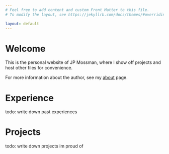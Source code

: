 ```yaml
---
# Feel free to add content and custom Front Matter to this file.
# To modify the layout, see https://jekyllrb.com/docs/themes/#overriding-theme-defaults

layout: default
---
```

# Welcome
This is the personal website of JP Mossman, where I show off projects and host other files for convenience.

For more information about the author, see my [about](./about/) page.

# Experience
todo: write down past experiences

# Projects
todo: write down projects im proud of
